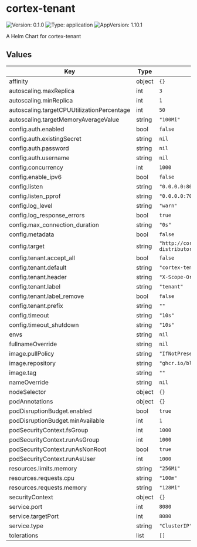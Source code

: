 # cortex-tenant

![Version: 0.1.0](https://img.shields.io/badge/Version-0.1.0-informational?style=flat-square) ![Type: application](https://img.shields.io/badge/Type-application-informational?style=flat-square) ![AppVersion: 1.10.1](https://img.shields.io/badge/AppVersion-1.10.1-informational?style=flat-square)

A Helm Chart for cortex-tenant

## Values

| Key | Type | Default | Description |
|-----|------|---------|-------------|
| affinity | object | `{}` |  |
| autoscaling.maxReplica | int | `3` |  |
| autoscaling.minReplica | int | `1` |  |
| autoscaling.targetCPUUtilizationPercentage | int | `50` |  |
| autoscaling.targetMemoryAverageValue | string | `"100Mi"` |  |
| config.auth.enabled | bool | `false` |  |
| config.auth.existingSecret | string | `nil` |  |
| config.auth.password | string | `nil` |  |
| config.auth.username | string | `nil` |  |
| config.concurrency | int | `1000` |  |
| config.enable_ipv6 | bool | `false` |  |
| config.listen | string | `"0.0.0.0:8080"` |  |
| config.listen_pprof | string | `"0.0.0.0:7008"` |  |
| config.log_level | string | `"warn"` |  |
| config.log_response_errors | bool | `true` |  |
| config.max_connection_duration | string | `"0s"` |  |
| config.metadata | bool | `false` |  |
| config.target | string | `"http://cortex-distributor.cortex.svc:8080/api/v1/push"` |  |
| config.tenant.accept_all | bool | `false` |  |
| config.tenant.default | string | `"cortex-tenant-default"` |  |
| config.tenant.header | string | `"X-Scope-OrgID"` |  |
| config.tenant.label | string | `"tenant"` |  |
| config.tenant.label_remove | bool | `false` |  |
| config.tenant.prefix | string | `""` |  |
| config.timeout | string | `"10s"` |  |
| config.timeout_shutdown | string | `"10s"` |  |
| envs | string | `nil` |  |
| fullnameOverride | string | `nil` |  |
| image.pullPolicy | string | `"IfNotPresent"` |  |
| image.repository | string | `"ghcr.io/blind-oracle/cortex-tenant"` |  |
| image.tag | string | `""` |  |
| nameOverride | string | `nil` |  |
| nodeSelector | object | `{}` |  |
| podAnnotations | object | `{}` |  |
| podDisruptionBudget.enabled | bool | `true` |  |
| podDisruptionBudget.minAvailable | int | `1` |  |
| podSecurityContext.fsGroup | int | `1000` |  |
| podSecurityContext.runAsGroup | int | `1000` |  |
| podSecurityContext.runAsNonRoot | bool | `true` |  |
| podSecurityContext.runAsUser | int | `1000` |  |
| resources.limits.memory | string | `"256Mi"` |  |
| resources.requests.cpu | string | `"100m"` |  |
| resources.requests.memory | string | `"128Mi"` |  |
| securityContext | object | `{}` |  |
| service.port | int | `8080` |  |
| service.targetPort | int | `8080` |  |
| service.type | string | `"ClusterIP"` |  |
| tolerations | list | `[]` |  |

